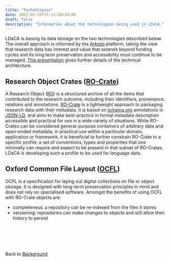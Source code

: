```yaml
---
title: "Technologies"
date: 2022-02-15T17:13:28+10:00
draft: false
description: "Information about the technologies being used in LDaCA."
---
```

LDaCA is basing its data storage on the two technologies described below. The overall approach is informed by the [Arkisto](https://arkisto-platform.github.io/) platform, taking the view that research data has interest and value that extends beyond funding cycles and its long term preservation and accessibility must continue to be managed. [This presentation](https://ptsefton.com/2022/02/18/hass_rdc_tech_advisory/index.html) gives further details of the technical architecture.

## Research Object Crates ([RO-Crate](https://www.researchobject.org/ro-crate/))

A Research Object ([RO](https://www.researchobject.org/)) is a structured archive of all the items that contributed to the research outcome, including their identifiers, provenance, relations and annotations. [RO-Crate](https://www.researchobject.org/ro-crate/) is a lightweight approach to packaging research data with their metadata. It is based on [schema.org](https://schema.org/) annotations in [JSON-LD](https://json-ld.org/), and aims to make best-practice in formal metadata description accessible and practical for use in a wide variety of situations. While RO-Crates can be considered general-purpose containers of arbitrary data and open-ended metadata, in practical use within a particular domain, application or framework, it is beneficial to further constrain RO-Crate to a specific profile: a set of conventions, types and properties that one minimally can require and expect to be present in that subset of RO-Crates. LDaCA is developing such a profile to be used for language data.


## Oxford Common File Layout ([OCFL](https://ocfl.io/))

OCFL is a specification for laying out digital collections on file or object storage. It is designed with long-term preservation principles in mind and does not rely on specialised software. Amongst the benefits of using OCFL with RO-Crate objects are:
- completeness: a repository can be re-indexed from the files it stores
- versioning: repositories can make changes to objects and still allow their history to persist
<br />
<br />

<br />
<br />

Back to [Background](/background/information/)
